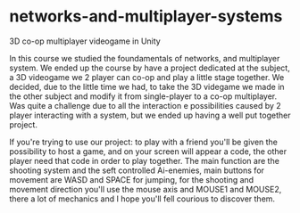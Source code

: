# networks-and-multiplayer-systems
3D co-op multiplayer videogame in Unity

In this course we studied the foundamentals of networks, and multiplayer system.
We ended up the course by have a project dedicated at the subject, a 3D videogame we 2 player can co-op and play a little stage together.
We decided, due to the little time we had, to take the 3D videgame we made in the other subject and modify it from single-player to a co-op multiplayer.
Was quite a challenge due to all the interaction e possibilities caused by 2 player interacting with a system, but we ended up having a well put together project.


If you're trying to use our project:
to play with a friend you'll be given the possibility to host a game, and on your screen will appear a code, 
the other player need that code in order to play together.
The main function are the shooting system and the seft controlled Ai-enemies,
main buttons for movement are WASD and SPACE for jumping,
for the shooting and movement direction you'll use the mouse axis and MOUSE1 and MOUSE2,
there a lot of mechanics and I hope you'll fell courious to discover them. 
